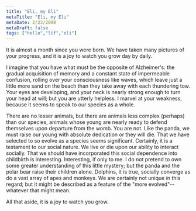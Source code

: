 ```yaml
---
title: "Eli, my Eli"
metaTitle: "Eli, my Eli"
metaDate: 2/23/2008
metaDraft: false
tags: ["hello","lïf","eli"]
---
```


It is almost a month since you were born. We have taken many pictures of your progress, and it is a joy to watch you grow day by daily.  
  
I imagine that you have what must be the opposite of Alzheimer's: the gradual acquisition of memory and a constant state of impermeable confusion, rolling over your consciousness like waves, which leave just a little more sand on the beach than they take away with each thundering tow. Your eyes are developing, and your neck is nearly strong enough to turn your head at will; but you are utterly helpless. I marvel at your weakness, because it seems to speak to our species as a whole.  
  
There are no lesser animals, but there are animals less complex (perhaps) than our species, animals whose young are nearly ready to defend themselves upon departure from the womb. You are not. Like the panda, we must raise our young with absolute dedication or they will die. That we have selected to so evolve as a species seems significant. Certainly, it is a testament to our social nature. We live or die upon our ability to interact socially. That we should have incorporated this social dependence into childbirth is interesting. Interesting, if only to me. I do not pretend to own some greater understanding of this little mystery; but the panda and the polar bear raise their children alone. Dolphins, it is true, socially converge as do a vast array of apes and monkeys. We are certainly not unique in this regard; but it might be described as a feature of the "more evolved"--whatever that might mean.  
  
All that aside, it is a joy to watch you grow.